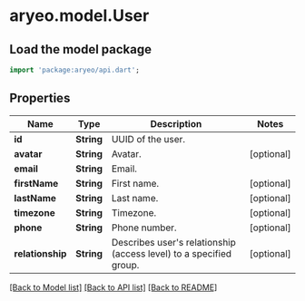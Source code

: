 # aryeo.model.User

## Load the model package
```dart
import 'package:aryeo/api.dart';
```

## Properties
Name | Type | Description | Notes
------------ | ------------- | ------------- | -------------
**id** | **String** | UUID of the user. | 
**avatar** | **String** | Avatar. | [optional] 
**email** | **String** | Email. | 
**firstName** | **String** | First name. | [optional] 
**lastName** | **String** | Last name. | [optional] 
**timezone** | **String** | Timezone. | [optional] 
**phone** | **String** | Phone number. | [optional] 
**relationship** | **String** | Describes user's relationship (access level) to a specified group. | [optional] 

[[Back to Model list]](../README.md#documentation-for-models) [[Back to API list]](../README.md#documentation-for-api-endpoints) [[Back to README]](../README.md)


